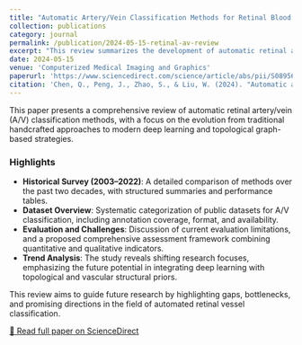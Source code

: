 ```yaml
---
title: "Automatic Artery/Vein Classification Methods for Retinal Blood Vessel: A Review"
collection: publications
category: journal
permalink: /publication/2024-05-15-retinal-av-review
excerpt: "This review summarizes the development of automatic retinal artery/vein classification methods, comparing deep learning and topological approaches over the past two decades."
date: 2024-05-15
venue: 'Computerized Medical Imaging and Graphics'
paperurl: 'https://www.sciencedirect.com/science/article/abs/pii/S0895611124000326'
citation: 'Chen, Q., Peng, J., Zhao, S., & Liu, W. (2024). "Automatic artery/vein classification methods for retinal blood vessel: A review." <i>Computerized Medical Imaging and Graphics</i>, 113, 102355.'
---
```


This paper presents a comprehensive review of automatic retinal artery/vein (A/V) classification methods, with a focus on the evolution from traditional handcrafted approaches to modern deep learning and topological graph-based strategies.

<!--more-->

### Highlights

- **Historical Survey (2003–2022)**: A detailed comparison of methods over the past two decades, with structured summaries and performance tables.
- **Dataset Overview**: Systematic categorization of public datasets for A/V classification, including annotation coverage, format, and availability.
- **Evaluation and Challenges**: Discussion of current evaluation limitations, and a proposed comprehensive assessment framework combining quantitative and qualitative indicators.
- **Trend Analysis**: The study reveals shifting research focuses, emphasizing the future potential in integrating deep learning with topological and vascular structural priors.

This review aims to guide future research by highlighting gaps, bottlenecks, and promising directions in the field of automated retinal vessel classification.

[📄 Read full paper on ScienceDirect](https://www.sciencedirect.com/science/article/abs/pii/S0895611124000326)
